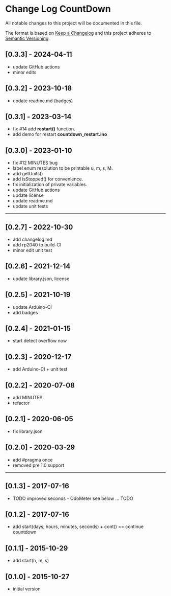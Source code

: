 # Change Log CountDown

All notable changes to this project will be documented in this file.

The format is based on [Keep a Changelog](http://keepachangelog.com/)
and this project adheres to [Semantic Versioning](http://semver.org/).


## [0.3.3] - 2024-04-11
- update GitHub actions
- minor edits


## [0.3.2] - 2023-10-18
- update readme.md (badges)

## [0.3.1] - 2023-03-14
- fix #14 add **restart()** function.
- add demo for restart **countdown_restart.ino**

## [0.3.0] - 2023-01-10
- fix #12 MINUTES bug
- label enum resolution to be printable u, m, s, M.
- add getUnits()
- add isStopped() for convenience.
- fix initialization of private variables.
- update GitHub actions
- update license
- update readme.md
- update unit tests

----

## [0.2.7] - 2022-10-30
- add changelog.md
- add rp2040 to build-CI
- minor edit unit test

## [0.2.6] - 2021-12-14
- update library.json, license

## [0.2.5] - 2021-10-19
- update Arduino-CI
- add badges

## [0.2.4] - 2021-01-15
- start detect overflow now

## [0.2.3] - 2020-12-17
- add Arduino-CI + unit test

## [0.2.2] - 2020-07-08
- add MINUTES
- refactor

## [0.2.1] - 2020-06-05
- fix library.json

## [0.2.0] - 2020-03-29
- add #pragma once
- removed pre 1.0 support

----

## [0.1.3] - 2017-07-16
- TODO improved seconds - OdoMeter see below ... TODO 

## [0.1.2] - 2017-07-16
- add start(days, hours, minutes, seconds) + cont() == continue countdown

## [0.1.1] - 2015-10-29
- add start(h, m, s)

## [0.1.0] - 2015-10-27
- initial version
